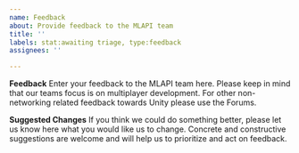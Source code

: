 ```yaml
---
name: Feedback
about: Provide feedback to the MLAPI team
title: ''
labels: stat:awaiting triage, type:feedback
assignees: ''

---
```


**Feedback**
Enter your feedback to the MLAPI team here. Please keep in mind that our teams focus is on multiplayer development. For other non-networking related feedback towards Unity please use the Forums.

**Suggested Changes**
If you think we could do something better, please let us know here what you would like us to change. Concrete and constructive suggestions are welcome and will help us to prioritize and act on feedback.
